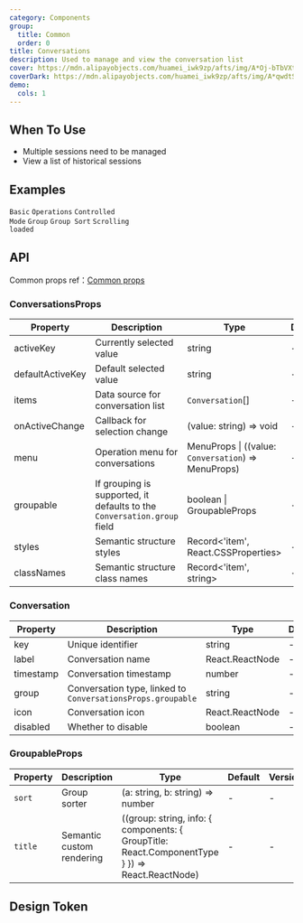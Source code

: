 ```yaml
---
category: Components
group:
  title: Common
  order: 0
title: Conversations
description: Used to manage and view the conversation list
cover: https://mdn.alipayobjects.com/huamei_iwk9zp/afts/img/A*Oj-bTbVXtpQAAAAAAAAAAAAADgCCAQ/original
coverDark: https://mdn.alipayobjects.com/huamei_iwk9zp/afts/img/A*qwdtSKWXeikAAAAAAAAAAAAADgCCAQ/original
demo:
  cols: 1
---
```


## When To Use

- Multiple sessions need to be managed
- View a list of historical sessions

## Examples

<!-- prettier-ignore -->
<code src="./demo/basic.tsx" background="grey">Basic</code>
<code src="./demo/with-menu.tsx" background="grey">Operations</code>
<code src="./demo/controlled-mode.tsx" background="grey">Controlled Mode</code>
<code src="./demo/group.tsx" background="grey">Group</code>
<code src="./demo/group-sort.tsx" background="grey">Group Sort</code>
<code src="./demo/infinite-load.tsx" background="grey">Scrolling loaded</code>

## API

Common props ref：[Common props](/docs/react/common-props)

### ConversationsProps

| Property | Description | Type | Default | Version |
| --- | --- | --- | --- | --- |
| activeKey | Currently selected value | string | - | - |
| defaultActiveKey | Default selected value | string | - | - |
| items | Data source for conversation list | `Conversation`[] | - | - |
| onActiveChange | Callback for selection change | (value: string) => void | - | - |
| menu | Operation menu for conversations | MenuProps \| ((value: `Conversation`) => MenuProps) | - | - |
| groupable | If grouping is supported, it defaults to the `Conversation.group` field | boolean \| GroupableProps | - | - |
| styles | Semantic structure styles | Record<'item', React.CSSProperties> | - | - |
| classNames | Semantic structure class names | Record<'item', string> | - | - |

### Conversation

| Property | Description | Type | Default | Version |
| --- | --- | --- | --- | --- |
| key | Unique identifier | string | - | - |
| label | Conversation name | React.ReactNode | - | - |
| timestamp | Conversation timestamp | number | - | - |
| group | Conversation type, linked to `ConversationsProps.groupable` | string | - | - |
| icon | Conversation icon | React.ReactNode | - | - |
| disabled | Whether to disable | boolean | - | - |

### GroupableProps

| Property | Description | Type | Default | Version |
| --- | --- | --- | --- | --- |
| `sort` | Group sorter | (a: string, b: string) => number | - | - |
| `title` | Semantic custom rendering | ((group: string, info: { components: { GroupTitle: React.ComponentType } }) => React.ReactNode) | - | - |

## Design Token

<ComponentTokenTable component="Conversations"></ComponentTokenTable>

